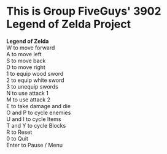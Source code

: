 # This is Group FiveGuys' 3902 Legend of Zelda Project

**Legend of Zelda**\
W to move forward\
A to move left\
S to move back\
D to move right\
1 to equip wood sword\
2 to equip white sword\
3 to unequip swords\
N to use attack 1\
M to use attack 2\
E to take damage and die\
O and P to cycle enemies\
U and I to cycle Items\
T and Y to cycle Blocks\
R to Reset\
0 to Quit\
Enter to Pause / Menu
